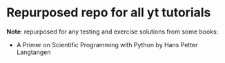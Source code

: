 # Repurposed repo for all yt tutorials

**Note**: repurposed for any testing and exercise solutions from some books:

- A Primer on Scientific Programming with Python by Hans Petter Langtangen

